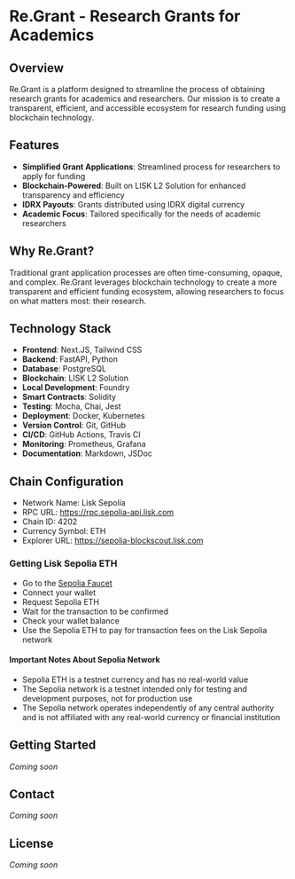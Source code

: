 # Re.Grant - Research Grants for Academics

## Overview

Re.Grant is a platform designed to streamline the process of obtaining research grants for academics and researchers. Our mission is to create a transparent, efficient, and accessible ecosystem for research funding using blockchain technology.

## Features

- **Simplified Grant Applications**: Streamlined process for researchers to apply for funding
- **Blockchain-Powered**: Built on LISK L2 Solution for enhanced transparency and efficiency
- **IDRX Payouts**: Grants distributed using IDRX digital currency
- **Academic Focus**: Tailored specifically for the needs of academic researchers

## Why Re.Grant?

Traditional grant application processes are often time-consuming, opaque, and complex. Re.Grant leverages blockchain technology to create a more transparent and efficient funding ecosystem, allowing researchers to focus on what matters most: their research.

## Technology Stack

- **Frontend**: Next.JS, Tailwind CSS
- **Backend**: FastAPI, Python
- **Database**: PostgreSQL
- **Blockchain**: LISK L2 Solution
- **Local Development**: Foundry
- **Smart Contracts**: Solidity
- **Testing**: Mocha, Chai, Jest
- **Deployment**: Docker, Kubernetes
- **Version Control**: Git, GitHub
- **CI/CD**: GitHub Actions, Travis CI
- **Monitoring**: Prometheus, Grafana
- **Documentation**: Markdown, JSDoc

## Chain Configuration

- Network Name: Lisk Sepolia
- RPC URL: <https://rpc.sepolia-api.lisk.com>
- Chain ID: 4202
- Currency Symbol: ETH
- Explorer URL: <https://sepolia-blockscout.lisk.com>

### Getting Lisk Sepolia ETH

- Go to the [Sepolia Faucet](https://sepolia-faucet.com)
- Connect your wallet
- Request Sepolia ETH
- Wait for the transaction to be confirmed
- Check your wallet balance
- Use the Sepolia ETH to pay for transaction fees on the Lisk Sepolia network

#### Important Notes About Sepolia Network

- Sepolia ETH is a testnet currency and has no real-world value
- The Sepolia network is a testnet intended only for testing and development purposes, not for production use
- The Sepolia network operates independently of any central authority and is not affiliated with any real-world currency or financial institution

## Getting Started

*Coming soon*

## Contact

*Coming soon*

## License

*Coming soon*

